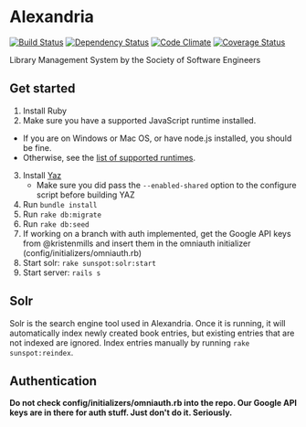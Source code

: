 Alexandria
==========
[![Build Status](https://secure.travis-ci.org/rit-sse/alexandria.png?branch=master)](http://travis-ci.org/rit-sse/alexandria)
[![Dependency Status](https://gemnasium.com/rit-sse/alexandria.png)](https://gemnasium.com/rit-sse/alexandria)
[![Code Climate](https://codeclimate.com/github/rit-sse/alexandria.png)](https://codeclimate.com/github/rit-sse/alexandria)
[![Coverage Status](https://coveralls.io/repos/rit-sse/alexandria/badge.png?branch=master)](https://coveralls.io/r/rit-sse/alexandria?branch=master)

Library Management System by the Society of Software Engineers

Get started
-----------
1. Install Ruby
2. Make sure you have a supported JavaScript runtime installed.
  * If you are on Windows or Mac OS, or have node.js installed, you should be
    fine.
  * Otherwise, see the [list of supported runtimes](https://github.com/sstephenson/execjs#readme).
3. Install [Yaz](http://www.indexdata.dk/yaz/)
	* Make sure you did pass the `--enabled-shared` option to the configure
    script before building YAZ
4. Run `bundle install`
5. Run `rake db:migrate`
6. Run `rake db:seed`
7. If working on a branch with auth implemented, get the Google API keys from @kristenmills and insert them in the omniauth initializer (config/initializers/omniauth.rb)
8. Start solr: `rake sunspot:solr:start`
9. Start server: `rails s`

Solr
----
Solr is the search engine tool used in Alexandria. Once it is running, it will automatically index newly created book entries, but existing entries that are not indexed are ignored. Index entries manually by running `rake sunspot:reindex`.

Authentication
--------------
**Do not check config/initializers/omniauth.rb into the repo. Our Google API keys are in there for auth stuff. Just don't do it. Seriously.**
